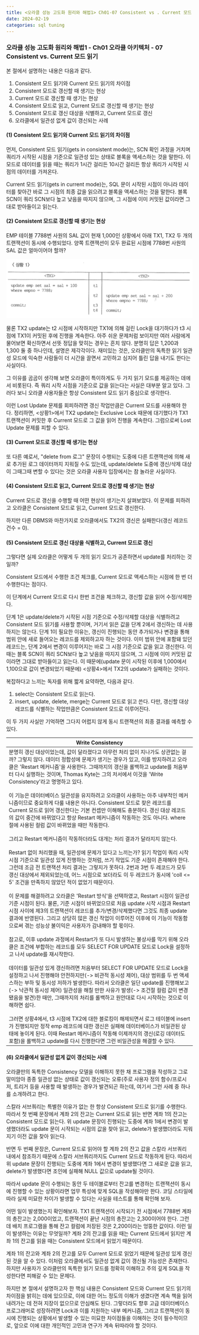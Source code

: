 ```yaml
---
title: <오라클 성능 고도화 원리와 해법1> Ch01-07 Consistent vs . Current 모드 읽기
date: 2024-02-19
categories: sql tuning
---
```



### 오라클 성능 고도화 원리와 해법1 - Ch01 오라클 아키텍처 - 07 Consistent vs. Current 모드 읽기

본 절에서 설명하는 내용은 다음과 같다.

1. Consistent 모드 읽기와 Current 모드 읽기의 차이점
2. Consistent 모드로 갱신할 때 생기는 현상
3. Current 모드로 갱신할 때 생기는 현상
4. Consistent 모드로 읽고, Current 모드로 갱신할 때 생기는 현상
5. Consistent 모드로 갱신 대상을 식별하고, Current 모드로 갱신
6. 오라클에서 일관성 없게 값이 갱신되는 사례

#### (1) Consistent 모드 읽기와 Current 모드 읽기의 차이점

먼저, Consistent 모드 읽기(gets in consistent mode)는, SCN 확인 과정을 거치며 쿼리가 시작된 시점을 기준으로 일관성 있는 상태로 블록을 액세스하는 것을 말한다. 이 모드로 데이터를 읽을 때는 쿼리가 1시간 걸리든 10시간 걸리든 항상 쿼리가 시작된 시점의 데이터를 가져온다.

Current 모드 읽기(gets in current mode)는, SQL 문이 시작된 시점이 아니라 데이터를 찾아간 바로 그 시점의 최종 값을 읽으려고 블록을 액세스하는 것을 말한다. 블록 SCN이 쿼리 SCN보다 높고 낮음을 따지지 않으며, 그 시점에 이미 커밋된 값이라면 그대로 받아들이고 읽는다.

#### (2) Consistent 모드로 갱신할 때 생기는 현상

EMP 테이블 7788번 사원의 SAL 값이 현재 1,000인 상황에서 아래 TX1, TX2 두 개의 트랜잭션이 동시에 수행되었다. 양쪽 트랜잭션이 모두 완료된 시점에 7788번 사원의 SAL 값은 얼마이어야 할까?

![](/assets/images/sqlp/sqlp-1-01-07-0.png)

물론 TX2 update는 t2 시점에 시작하지만 TX1에 의해 걸린 Lock을 대기하다가 t3 시점에 TX1이 커밋된 후에 진행을 계속한다. 아주 쉬운 문제처럼 보이지만 여러 사람에게 물어보면 확신하면서 선뜻 정답을 맞히는 경우는 흔치 않다. 분명히 답은 1,200과 1,300 둘 중 하나인데, 설명은 제각각이다. 재미있는 것은, 오라클만의 독특한 읽기 일관성 모드에 익숙한 사람들이 더 시간을 끌면서 고민하고 심지어 틀린 답을 내기도 한다는 사실이다.

그 이유를 곰곰이 생각해 보면 오라클이 특이하게도 두 가지 읽기 모드를 제공하는 데에서 비롯된다.
즉 쿼리 시작 시점을 기준으로 값을 읽는다는 사실은 대부분 알고 있다. 그러다 보니 오라클 사용자들은 항상 Consistent 모드 읽기 중심으로 생각한다.

이런 Lost Update 문제를 회피하려면 갱신 작업만큼은 Current 모드를 사용해야 한다. 정리하면, <상황1>에서 TX2 update는 Exclusive Lock 때문에 대기했다가 TX1 트랜잭션이 커밋한 후 Current 모드로 그 값을 읽어 진행을 계속한다. 그럼으로써 Lost Update 문제를 피할 수 있다.

#### (3) Current 모드로 갱신할 때 생기는 현상

또 다른 예로서, "delete from 로그" 문장이 수행되는 도중에 다른 트랜잭션에 의해 새로 추가된 로그 데이터까지 지워질 수도 있는데, update/delete 도중에 갱신/삭제 대상이 그때그때 변할 수 있다는 것은 오라클 사용자 입장에서는 참 놀라운 사실이다.

#### (4) Consistent 모드로 읽고, Current 모드로 갱신할 때 생기는 현상

Current 모드로 갱신을 수행할 때 어떤 현상이 생기는지 살펴보았다. 이 문제를 피하려고 오라클은 Consistent 모드로 읽고, Current 모드로 갱신한다.

하지만 다른 DBMS와 마찬가지로 오라클에서도 TX2의 갱신은 실패한다(갱신 레코드 건수 = 0).

#### (5) Consistent 모드로 갱신 대상을 식별하고, Current 모드로 갱신

그렇다면 실제 오라클은 어떻게 두 개의 읽기 모드가 공존하면서 update를 처리하는 것일까?

Consistent 모드에서 수행한 조건 체크를, Current 모드로 액세스하는 시점에 한 번 더 수행한다는 점이다.

이 단계에서 Current 모드로 다시 한번 조건을 체크하고, 갱신할 값을 읽어 수정/삭제한다.

단계 1은 update/delete가 시작된 시점 기준으로 수정/삭제할 대상을 식별하려고 Consistent 모드 읽기를 사용할 뿐이며, 거기서 읽은 값을 단계 2에서 갱신하는 데 사용하지는 않는다. 단계 1이 필요한 이유는, 갱신이 진행되는 동안 추가되거나 변경을 통해 범위 안에 새로 들어오는 레코드를 제외하고자 하는 것이다. 이미 범위 안에 포함돼 있던 레코드는, 단계 2에서 변경이 이루어지는 바로 그 시점 기준으로 값을 읽고 갱신한다. 이 때는 블록 SCN이 쿼리 SCN보다 높고 낮음을 따지지 않으며, 그 시점에 이미 커밋된 값이라면 그대로 받아들이고 읽는다. 이 때문에(update 문이 시작된 이후에 1,000에서 1,100으로 값이 변경되었기 때문에) <상황4>에서 TX2의 update가 실패하는 것이다.

복잡하다고 느끼는 독자를 위해 짧게 요약하면, 다음과 같다.

1. select는 Consistent 모드로 읽는다.
2. insert, update, delete, merge는 Current 모드로 읽고 쓴다. 다만, 갱신할 대상 레코드를 식별하는 작업만큼은 Consistent 모드로 이루어진다.

이 두 가지 사실만 기억하면 그다지 어렵지 않게 동시 트랜잭션의 최종 결과를 예측할 수 있다.

| Write Consistency |
| ---- |
| 분명히 갱신 대상이었는데, 값이 달라졌다고 아무런 처리 없이 지나가도 상관없는 걸까? 그렇지 않다. 데이터 정합성에 문제가 생기는 경우가 있고, 이를 방지하려고 오라클은 'Restart 메커니즘'을 사용한다. 그때까지의 갱신을 롤백하고 update를 처음부터 다시 실행하는 것이며, Thomas Kyte는 그의 저서에서 이것을 'Write Consistency'라고 명명하고 있다.<br><br>이 기능은 데이터베이스 일관성을 유지하려고 오라클이 사용하는 아주 내부적인 메커니즘이므로 중요하게 다룰 내용은 아니다. Consistent 모드로 찾은 레코드를 Current 모드로 읽어 갱신한다는 기본 컨셉만 이해해도 충분하다. 갱신 대상 레코드의 값이 중간에 바뀌었다고 항상 Restart 메커니즘이 작동하는 것도 아니다. where 절에 사용된 컬럼 값이 바뀌었을 때만 작동한다.<br><br>그리고 Restart 메커니즘이 작동하더라도 대개는 처리 결과가 달라지지 않는다.<br><br>Restart 없이 처리했을 때, 일관성에 문제가 있다고 느끼는가? 읽기 작업이 쿼리 시작 시점 기준으로 일관성 있게 진행하는 것처럼, 쓰기 작업도 기준 시점이 존재해야 한다. 그런데 조금 전 트랜잭션 처리 결과는 그렇지가 못하다. 2번과 3번 두 레코드가 모두 갱신 대상에서 제외되었는데, 어느 시점으로 보더라도 이 두 레코드가 동시에 'coll <= 5' 조건을 만족하지 않았던 적이 없었기 때문이다.<br><br>이 문제를 해결하려고 오라클은 'Restart 방식'을 선택하였고, Restart 시점이 일관성 기준 시점이 된다. 물론, 기준 시점이 바뀌었으므로 처음 update 시작 시점과 Restart 시점 사이에 제3의 트랜잭션이 레코드를 추가/변경/삭제했다면 그것도 최종 update 결과에 반영된다. 그리고 상당히 많은 갱신 작업이 이루어진 이후에 이 기능이 작동함으로써 겪는 성능상 불이익은 사용자가 감내해야 할 몫이다.<br><br>참고로, 이후 update 과정에서 Restart가 또 다시 발생하는 불상사를 막기 위해 오라클은 조건에 부합하는 레코드를 모두 SELECT FOR UPDATE 모드로 Lock을 설정하고 나서 update를 재시작한다.<br><br>데이터를 일관성 있게 갱신하려면 처음부터 SELECT FOR UPDATE 모드로 Lock을 설정하고 나서 진행해야 안전하지만(-> 비관적 동시성 제어), 대상 범위를 두 번 액세스하는 부하 및 동시성 저하가 발생한다. 따라서 오라클은 일단 update를 진행해보고(-> 낙관적 동시성 제어) 일관성을 해칠 만한 사유가 발생(-> 조건절 컬럼 값이 변경됐음을 발견)한 때만, 그때까지의 처리를 롤백하고 원안대로 다시 시작하는 것으로 이해하면 쉽다.<br><br>그러면 상황4에서, t3 시점에 TX2에 대한 블로킹이 해제되면서 로그 테이블에 insert가 진행되지만 정작 emp 레코드에 대한 갱신은 실패해 데이터베이스가 비일관된 상태에 놓이게 된다. 이때 Restart 메커니즘이 작동해 이제까지의 갱신(로깅 데이터도 포함)을 롤백하고 update를 다시 진행한다면 그런 비일관성을 해결할 수 있다. |

#### (6) 오라클에서 일관성 없게 값이 갱신되는 사례

오라클만의 독특한 Consistency 모델을 이해하지 못한 채 프로그램을 작성하고 그로 말미암아 종종 일관성 없는 상태로 값이 갱신되는 오류(주로 사용자 정의 함수/프로시저, 트리거 등을 사용할 때 발생하는 경우가 발견되곤 하는데, 여기서 그런 사례 중 하나를 소개하려고 한다.

스칼라 서브쿼리는 특별한 이유가 없는 한 항상 Consistent 모드로 읽기를 수행한다. 따라서 첫 번째 문장에서 계좌 2의 잔고는 Current 모드로 읽는 반면 계좌 1의 잔고는 Consistent 모드로 읽는다. 위 update 문장이 진행되는 도중에 계좌 1에서 변경이 발생했더라도 update 문이 시작되는 시점의 값을 찾아 읽고, delete가 발생했더라도 지워지기 이전 값을 찾아 읽는다.

반면 두 번째 문장은, Current 모드로 읽어야 할 계좌 2의 잔고 값을 스칼라 서브쿼리 내에서 참조하기 때문에 스칼라 서브쿼리까지도 Current 모드로 작동하게 된다. 따라서 위 update 문장이 진행되는 도중에 계좌 1에서 변경이 발생했다면 그 새로운 값을 읽고, delete가 발생했다면 조인에 실패해 NULL 값으로 update될 것이다.

따라서 update 문이 수행되는 동안 두 테이블로부터 잔고를 변경하는 트랜잭션이 동시에 진행할 수 있는 상황이라면 업무 특성에 맞게 SQL을 작성해야만 한다. 코딩 스타일에 따라 실제 미묘한 차이가 발생할 수 있다는 사실을 테스트를 통해 확인해 보자.

어떤 일이 발생했는지 확인해보자. TX1 트랜잭션이 시작되기 전 시점에서 7788번 계좌의 총잔고는 2,000이었고, 트랜잭션이 끝난 시점의 총잔고는 2,300이어야 한다. 그런데 배치 프로그램을 통해 잔고 컬럼에 저장된 것은 2,200이라는 엉뚱한 값이다. 이런 일이 발생하는 이유는 무엇일까? 계좌 2의 잔고를 읽을 때는 Current 모드에서 읽지만 계좌 1의 잔고를 읽을 때는 Consistent 모드에서 읽었기 때문이다.

계좌 1의 잔고와 계좌 2의 잔고를 모두 Current 모드로 읽었기 때문에 일관성 있게 갱신된 것을 알 수 있다. 이처럼 오라클에서도 일관성 없게 값이 갱신될 가능성은 존재한다. 하지만 사용자가 오라클만의 독특한 읽기 모드를 정확히 이해하고 주의 깊게 SQL을 작성한다면 피해갈 수 있는 문제다.

하지만 본 절에서 설명하고자 한 핵심 내용은 Consistent 모드와 Current 모드 읽기의 차이점을 밝히는 데에 있으므로, 이에 대한 어느 정도의 이해가 생겼다면 계속 책을 읽어 내려가는 데 전혀 지장이 없으므로 안심해도 된다. 그렇더라도 향후 고급 데이터베이스 프로그래머로 성장하려면 Lock과 이를 지원하는 내부 메커니즘, 그리고 트랜잭션이 동시에 진행되는 상황에서 발생할 수 있는 미묘한 차이점들을 이해하는 것이 필수적이므로, 앞으로 이에 대한 개인적인 고민과 연구가 계속 뒤따라야 할 것이다.

